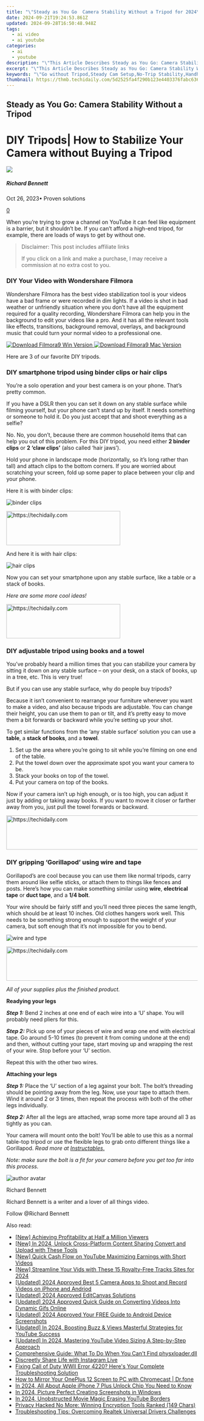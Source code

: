 ```yaml
---
title: "\"Steady as You Go  Camera Stability Without a Tripod for 2024\""
date: 2024-09-21T19:24:53.861Z
updated: 2024-09-28T16:50:48.948Z
tags:
  - ai video
  - ai youtube
categories:
  - ai
  - youtube
description: "\"This Article Describes Steady as You Go: Camera Stability Without a Tripod for 2024\""
excerpt: "\"This Article Describes Steady as You Go: Camera Stability Without a Tripod for 2024\""
keywords: "\"Go without Tripod,Steady Cam Setup,No-Trip Stability,Handheld Camera Ease,Self-Balanced Photography,Static Shots on Move,Tripod-Free Image Capture\""
thumbnail: https://thmb.techidaily.com/5d2525fa4f290b123e4403376fabc636b3a54f2e745335912f33acca5ea34e31.jpg
---
```


## Steady as You Go: Camera Stability Without a Tripod

# DIY Tripods| How to Stabilize Your Camera without Buying a Tripod

![](https://images.wondershare.com/filmora/article-images/richard-bennett.jpg)

##### Richard Bennett

 Oct 26, 2023• Proven solutions

[0](#commentsBoxSeoTemplate)

When you’re trying to grow a channel on YouTube it can feel like equipment is a barrier, but it shouldn’t be. If you can’t afford a high-end tripod, for example, there are loads of ways to get by without one.

>  Disclaimer: This post includes affiliate links
>
>  If you click on a link and make a purchase, I may receive a commission at no extra cost to you.
>

### DIY Your Video with Wondershare Filmora

Wondershare Filmora has the best video stabilization tool is your videos have a bad frame or were recorded in dim lights. If a video is shot in bad weather or unfriendly situation where you don’t have all the equipment required for a quality recording, Wondershare Filmora can help you in the background to edit your videos like a pro. And it has all the relevant tools like effects, transitions, background removal, overlays, and background music that could turn your normal video to a professional one.

[![Download Filmora9 Win Version](https://images.wondershare.com/filmora/guide/download-btn-win.jpg) ](https://tools.techidaily.com/wondershare/filmora/download/) [![Download Filmora9 Mac Version](https://images.wondershare.com/filmora/guide/download-btn-mac.jpg) ](https://tools.techidaily.com/wondershare/filmora/download/)

Here are 3 of our favorite DIY tripods.

### **DIY smartphone tripod using binder clips or hair clips**

You’re a solo operation and your best camera is on your phone. That’s pretty common.

If you have a DSLR then you can set it down on any stable surface while filming yourself, but your phone can’t stand up by itself. It needs something or someone to hold it. Do you just accept that and shoot everything as a selfie?

No. No, you don’t, because there are common household items that can help you out of this problem. For this DIY tripod, you need either **2 binder clips** or **2 ‘claw clips’** (also called ‘hair jaws’).

Hold your phone in landscape mode (horizontally, so it’s long rather than tall) and attach clips to the bottom corners. If you are worried about scratching your screen, fold up some paper to place between your clip and your phone.

Here it is with binder clips:

![binder clips](https://images.wondershare.com/filmora/article-images/binder-clips.jpg)

<!-- affiliate ads begin -->
<a href="https://aligracehair.sjv.io/c/5597632/2135355/19272" target="_top" id="2135355">
  <img src="//a.impactradius-go.com/display-ad/19272-2135355" border="0" alt="https://techidaily.com" width="300" height="90"/>
</a>
<img height="0" width="0" src="https://aligracehair.sjv.io/i/5597632/2135355/19272" style="position:absolute;visibility:hidden;" border="0" />
<!-- affiliate ads end -->

And here it is with hair clips:

![hair clips](https://images.wondershare.com/filmora/article-images/hair-clips.jpg)

Now you can set your smartphone upon any stable surface, like a table or a stack of books.

 _Here are some more cool ideas!_

<!-- affiliate ads begin -->
<a href="https://aligracehair.sjv.io/c/5597632/1918698/19272" target="_top" id="1918698">
  <img src="//a.impactradius-go.com/display-ad/19272-1918698" border="0" alt="https://techidaily.com" width="300" height="90"/>
</a>
<img height="0" width="0" src="https://aligracehair.sjv.io/i/5597632/1918698/19272" style="position:absolute;visibility:hidden;" border="0" />
<!-- affiliate ads end -->

### **DIY adjustable tripod using books and a towel**

You’ve probably heard a million times that you can stabilize your camera by sitting it down on any stable surface – on your desk, on a stack of books, up in a tree, etc. This is very true!

But if you can use any stable surface, why do people buy tripods?

Because it isn’t convenient to rearrange your furniture whenever you want to make a video, and also because tripods are adjustable. You can change their height, you can use them to pan or tilt, and it’s pretty easy to move them a bit forwards or backward while you’re setting up your shot.

To get similar functions from the ‘any stable surface’ solution you can use a **table**, a **stack of books**, and a **towel**.

1. Set up the area where you’re going to sit while you’re filming on one end of the table.
2. Put the towel down over the approximate spot you want your camera to be.
3. Stack your books on top of the towel.
4. Put your camera on top of the books.

Now if your camera isn’t up high enough, or is too high, you can adjust it just by adding or taking away books. If you want to move it closer or farther away from you, just pull the towel forwards or backward.

<!-- affiliate ads begin -->
<a href="https://united.elfm.net/c/5597632/2139563/4704" target="_top" id="2139563">
  <img src="//a.impactradius-go.com/display-ad/4704-2139563" border="0" alt="https://techidaily.com" width="728" height="90"/>
</a>
<img height="0" width="0" src="https://united.elfm.net/i/5597632/2139563/4704" style="position:absolute;visibility:hidden;" border="0" />
<!-- affiliate ads end -->

### **DIY gripping ‘Gorillapod’ using wire and tape**

Gorillapod’s are cool because you can use them like normal tripods, carry them around like selfie sticks, or attach them to things like fences and posts. Here’s how you can make something similar using **wire**, **electrical tape** or **duct tape**, and a **1/4 bolt**.

Your wire should be fairly stiff and you’ll need three pieces the same length, which should be at least 10 inches. Old clothes hangers work well. This needs to be something strong enough to support the weight of your camera, but soft enough that it’s not impossible for you to bend.

 ![wire and type](https://images.wondershare.com/filmora/article-images/wire-and-type.jpg)

<!-- affiliate ads begin -->
<a href="https://aligracehair.sjv.io/c/5597632/1896560/19272" target="_top" id="1896560">
  <img src="//a.impactradius-go.com/display-ad/19272-1896560" border="0" alt="https://techidaily.com" width="728" height="90"/>
</a>
<img height="0" width="0" src="https://aligracehair.sjv.io/i/5597632/1896560/19272" style="position:absolute;visibility:hidden;" border="0" />
<!-- affiliate ads end -->

_All of your supplies plus the finished product._

**Readying your legs**

**_Step 1:_** Bend 2 inches at one end of each wire into a ‘U’ shape. You will probably need pliers for this.

**_Step 2:_** Pick up one of your pieces of wire and wrap one end with electrical tape. Go around 5-10 times (to prevent it from coming undone at the end) and then, without cutting your tape, start moving up and wrapping the rest of your wire. Stop before your ‘U’ section.

Repeat this with the other two wires.

 **Attaching your legs**

_**Step 1:**_ Place the ‘U’ section of a leg against your bolt. The bolt’s threading should be pointing away from the leg. Now, use your tape to attach them. Wind it around 2 or 3 times, then repeat the process with both of the other legs individually.

_**Step 2:**_ After all the legs are attached, wrap some more tape around all 3 as tightly as you can.

 Your camera will mount onto the bolt! You’ll be able to use this as a normal table-top tripod or use the flexible legs to grab onto different things like a Gorillapod. _Read more at_ [_Instructables_.](http://www.instructables.com/id/Pocket-Tripod/)

_Note: make sure the bolt is a fit for your camera before you get too far into this process._

![author avatar](https://images.wondershare.com/filmora/article-images/richard-bennett.jpg)

Richard Bennett

Richard Bennett is a writer and a lover of all things video.

Follow @Richard Bennett

<ins class="adsbygoogle"
     style="display:block"
     data-ad-format="autorelaxed"
     data-ad-client="ca-pub-7571918770474297"
     data-ad-slot="1223367746"></ins>

<ins class="adsbygoogle"
     style="display:block"
     data-ad-client="ca-pub-7571918770474297"
     data-ad-slot="8358498916"
     data-ad-format="auto"
     data-full-width-responsive="true"></ins>

<span class="atpl-alsoreadstyle">Also read:</span>
<div><ul>
<li><a href="https://youtube-web.techidaily.com/chieving-profitability-at-half-a-million-viewers/"><u>[New] Achieving Profitability at Half a Million Viewers</u></a></li>
<li><a href="https://youtube-web.techidaily.com/n-2024-unlock-cross-platform-content-sharing-convert-and-upload-with-these-tools/"><u>[New] In 2024, Unlock Cross-Platform Content Sharing Convert and Upload with These Tools</u></a></li>
<li><a href="https://youtube-web.techidaily.com/uick-cash-flow-on-youtube-maximizing-earnings-with-short-videos/"><u>[New] Quick Cash Flow on YouTube Maximizing Earnings with Short Videos</u></a></li>
<li><a href="https://youtube-web.techidaily.com/treamline-your-vids-with-these-15-royalty-free-tracks-sites-for-2024/"><u>[New] Streamline Your Vids with These 15 Royalty-Free Tracks Sites for 2024</u></a></li>
<li><a href="https://youtube-web.techidaily.com/ed-2024-approved-best-5-camera-apps-to-shoot-and-record-videos-on-iphone-and-andriod/"><u>[Updated] 2024 Approved Best 5 Camera Apps to Shoot and Record Videos on iPhone and Andriod</u></a></li>
<li><a href="https://youtube-web.techidaily.com/ed-2024-approved-editcanvas-solutions/"><u>[Updated] 2024 Approved EditCanvas Solutions</u></a></li>
<li><a href="https://youtube-zero.techidaily.com/ed-2024-approved-quick-guide-on-converting-videos-into-dynamic-gifs-online/"><u>[Updated] 2024 Approved Quick Guide on Converting Videos Into Dynamic Gifs Online</u></a></li>
<li><a href="https://visual-screen-recording.techidaily.com/updated-2024-approved-your-free-guide-to-android-device-screenshots/"><u>[Updated] 2024 Approved Your FREE Guide to Android Device Screenshots</u></a></li>
<li><a href="https://youtube-web.techidaily.com/ed-in-2024-boosting-buzz-and-views-masterful-strategies-for-youtube-success/"><u>[Updated] In 2024, Boosting Buzz & Views Masterful Strategies for YouTube Success</u></a></li>
<li><a href="https://youtube-web.techidaily.com/ed-in-2024-mastering-youtube-video-sizing-a-step-by-step-approach/"><u>[Updated] In 2024, Mastering YouTube Video Sizing A Step-by-Step Approach</u></a></li>
<li><a href="https://tech-recovery.techidaily.com/comprehensive-guide-what-to-do-when-you-cant-find-physxloaderdll/"><u>Comprehensive Guide: What To Do When You Can't Find physxloader.dll</u></a></li>
<li><a href="https://fox-friendly.techidaily.com/discreetly-share-life-with-instagram-live/"><u>Discreetly Share Life with Instagram Live</u></a></li>
<li><a href="https://win-howtos.techidaily.com/fixing-call-of-duty-wwii-error-4220-heres-your-complete-troubleshooting-solution/"><u>Fixing Call of Duty WWII Error 4220? Here's Your Complete Troubleshooting Solution</u></a></li>
<li><a href="https://screen-mirror.techidaily.com/how-to-mirror-your-oneplus-12-screen-to-pc-with-chromecast-drfone-by-drfone-android/"><u>How to Mirror Your OnePlus 12 Screen to PC with Chromecast | Dr.fone</u></a></li>
<li><a href="https://sim-unlock.techidaily.com/in-2024-all-about-apple-iphone-7-plus-unlock-chip-you-need-to-know-by-drfone-ios/"><u>In 2024, All About Apple iPhone 7 Plus Unlock Chip You Need to Know</u></a></li>
<li><a href="https://desktop-recording.techidaily.com/in-2024-picture-perfect-creating-screenshots-in-windows/"><u>In 2024, Picture Perfect Creating Screenshots in Windows</u></a></li>
<li><a href="https://youtube-web.techidaily.com/24-unobstructed-movie-magic-erasing-youtube-borders/"><u>In 2024, Unobstructed Movie Magic Erasing YouTube Borders</u></a></li>
<li><a href="https://win11.techidaily.com/privacy-hacked-no-more-winning-encryption-tools-ranked-149-chars/"><u>Privacy Hacked No More: Winning Encryption Tools Ranked (149 Chars)</u></a></li>
<li><a href="https://hardware-help.techidaily.com/troubleshooting-tips-overcoming-realtek-universal-drivers-challenges/"><u>Troubleshooting Tips: Overcoming Realtek Universal Drivers Challenges</u></a></li>
</ul></div>

